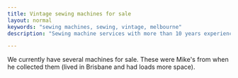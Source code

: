 ```yaml
---
title: Vintage sewing machines for sale
layout: normal
keywords: "sewing machines, sewing, vintage, melbourne"
description: "Sewing machine services with more than 10 years experience based in Melbourne, Australia"

---
```

<div class="container justify-content-center">
<div class="row">
<div class="col-12 mb-1">
<p class="h2">We currently have several machines for sale. These were Mike's from when he collected them (lived in Brisbane and had loads more space).</p>
</div><!-- end col -->
</div><!-- end row -->
</div><!-- end container -->

